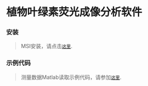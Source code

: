 # 植物叶绿素荧光成像分析软件

### 安装

> MSI安装，请点击[`这里`](https://github.com/FizzyStudio/CFD/tree/master/Installer).

### 示例代码

> 测量数据Matlab读取示例代码，请参加[`这里`](https://github.com/FizzyStudio/CFD/tree/master/Examples).


